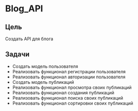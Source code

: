 # Blog_API

## Цель
Создать API для блога

## Задачи
- Создать модель пользователя
- Реализовать функционал регистрации пользователя
- Реализовать функционал авторизации пользователя
- Создать модель публикаций
- Реализовать функционал просмотра своих публикаций
- Реализовать функционал создания публикаций
- Реализовать функционал поиска своих публикаций
- Реализовать функционал сортировки своих публикаций
